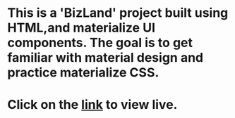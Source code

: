 # This is a 'BizLand' project built using HTML,and materialize UI components. The goal is to get familiar with material design and practice materialize CSS.

# Click on the [link](https://praneep-bizland.netlify.app/) to view live.
